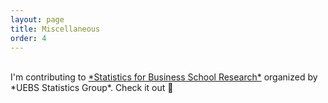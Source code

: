```yaml
---
layout: page
title: Miscellaneous
order: 4
---
```


<!--<p class="message">
  Hey there! This page is included as an example. Feel free to customize it for your own use upon downloading. Carry on!
</p>-->
<br>
I'm contributing to <a href="https://uebs-stats-group.github.io/stats-tools/" target="_blank">*Statistics for Business School Research*</a> organized by *UEBS Statistics Group*. Check it out &#129488;
